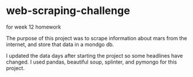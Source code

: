 # web-scraping-challenge
for week 12 homework


The purpose of this project was to scrape information about mars from the internet, and store that data in a mondgo db.

I updated the data days after starting the project so some headlines have changed.  I used pandas, beautiful soup, splinter, and pymongo for this project.
